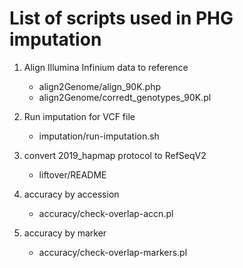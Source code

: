 # List of scripts used in PHG imputation

1. Align Illumina Infinium data to reference
   - align2Genome/align_90K.php
   - align2Genome/corredt_genotypes_90K.pl

2. Run imputation for VCF file
   - imputation/run-imputation.sh

3. convert 2019_hapmap protocol to RefSeqV2
   - liftover/README

4. accuracy by accession
   - accuracy/check-overlap-accn.pl

5. accuracy by marker
   - accuracy/check-overlap-markers.pl
